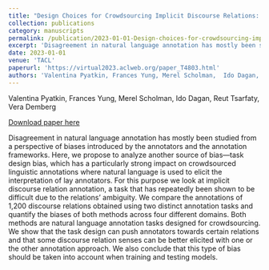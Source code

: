 ```yaml
---
title: "Design Choices for Crowdsourcing Implicit Discourse Relations: Revealing the Biases introduced by Task Design"
collection: publications
category: manuscripts
permalink: /publication/2023-01-01-Design-choices-for-crowdsourcing-implicit
excerpt: 'Disagreement in natural language annotation has mostly been studied from a perspective of biases introduced by the annotators and the annotation frameworks. Here, we propose to analyze another source of bias—task design bias, which has a particularly strong impact on crowdsourced linguistic annotations where natural language is used to elicit the interpretation of lay annotators. For this purpose we look at implicit discourse relation annotation, a task that has repeatedly been shown to be difficult due to the relations’ ambiguity. We compare the annotations of 1,200 discourse relations obtained using two distinct annotation tasks and quantify the biases of both methods across four different domains. Both methods are natural language annotation tasks designed for crowdsourcing. We show that the task design can push annotators towards certain relations and that some discourse relation senses can be better elicited with one or the other annotation approach. We also conclude that this type of bias should be taken into account when training and testing models.'
date: 2023-01-01
venue: 'TACL'
paperurl: 'https://virtual2023.aclweb.org/paper_T4803.html'
authors: 'Valentina Pyatkin, Frances Yung, Merel Scholman,  Ido Dagan, Reut Tsarfaty, Vera Demberg'
---
```

Valentina Pyatkin, Frances Yung, Merel Scholman,  Ido Dagan, Reut Tsarfaty, Vera Demberg

<a href='https://virtual2023.aclweb.org/paper_T4803.html'>Download paper here</a>

Disagreement in natural language annotation has mostly been studied from a perspective of biases introduced by the annotators and the annotation frameworks. Here, we propose to analyze another source of bias—task design bias, which has a particularly strong impact on crowdsourced linguistic annotations where natural language is used to elicit the interpretation of lay annotators. For this purpose we look at implicit discourse relation annotation, a task that has repeatedly been shown to be difficult due to the relations’ ambiguity. We compare the annotations of 1,200 discourse relations obtained using two distinct annotation tasks and quantify the biases of both methods across four different domains. Both methods are natural language annotation tasks designed for crowdsourcing. We show that the task design can push annotators towards certain relations and that some discourse relation senses can be better elicited with one or the other annotation approach. We also conclude that this type of bias should be taken into account when training and testing models.
